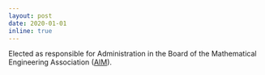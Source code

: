 ```yaml
---
layout: post
date: 2020-01-01
inline: true
---
```


Elected as responsible for Administration in the Board of the Mathematical Engineering Association (<a href="https://www.aim-mate.it/it/">AIM</a>).